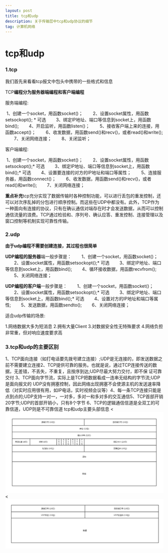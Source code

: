 ```yaml
---
layout: post
title: tcp和udp
description: 关于传输层中tcp和udp协议的细节
tag: 计算机网络
---
```


# tcp和udp

### 1.tcp

我们首先来看看tcp报文中包头中携带的一些格式和信息



TCP**编程分为服务器端编程和客户端编程**

服务端编程:

​        1、创建一个socket，用函数socket()；
　　2、设置socket属性，用函数setsockopt(); * 可选
　　3、绑定IP地址、端口等信息到socket上，用函数bind();
　　4、开启监听，用函数listen()；
　　5、接收客户端上来的连接，用函数accept()；
　　6、收发数据，用函数send()和recv()，或者read()和write();
　　7、关闭网络连接；
　　8、关闭监听；

客户端编程:

​        1、创建一个socket，用函数socket()；
　　2、设置socket属性，用函数setsockopt();* 可选
　　3、绑定IP地址、端口等信息到socket上，用函数bind();* 可选
　　4、设置要连接的对方的IP地址和端口等属性；
　　5、连接服务器，用函数connect()；
　　6、收发数据，用函数send()和recv()，或者read()和write();
　　7、关闭网络连接；

**重点补充**tcp充分实现了数据传输时各种控制功能，可以进行丢包的重发控制，还可以对次序乱掉的分包进行顺序控制。而这些在UDP中都没有。此外，TCP作为一种面向有连接的协议，只有在确认通信对端存在时才会发送数据，从而可以控制通信流量的浪费。TCP通过检验和、序列号、确认应答、重发控制、连接管理以及窗口控制等机制实现可靠性传输。

### 2.udp

**由于udp编程不需要创建连接，其过程也很简单**

**UDP编程的服务器**端一般步骤是：
　　1、创建一个socket，用函数socket()；
　　2、设置socket属性，用函数setsockopt();* 可选
　　3、绑定IP地址、端口等信息到socket上，用函数bind();
　　4、循环接收数据，用函数recvfrom();
　　5、关闭网络连接；

**UDP编程的客户端**一般步骤是：
　　1、创建一个socket，用函数socket()；
　　2、设置socket属性，用函数setsockopt();* 可选
　　3、绑定IP地址、端口等信息到socket上，用函数bind();* 可选
　　4、设置对方的IP地址和端口等属性;
　　5、发送数据，用函数sendto();
　　6、关闭网络连接；

适合udp传输的场景:

  1.网络数据大多为短消息
  2.拥有大量Client
  3.对数据安全性无特殊要求
  4.网络负担非常重，但对响应速度要求高

### 3.tcp和udp的主要区别

​       1、TCP面向连接（如打电话要先拨号建立连接）;UDP是无连接的，即发送数据之前不需要建立连接
​       2、TCP提供可靠的服务。也就是说，通过TCP连接传送的数据，无差错，不丢失，不重复，且按序到达;UDP尽最大努力交付，即不保   证可靠交付
​       3、TCP面向字节流，实际上是TCP把数据看成一连串无结构的字节流;UDP是面向报文的
  UDP没有拥塞控制，因此网络出现拥塞不会使源主机的发送速率降低（对实时应用很有用，如IP电话，实时视频会议等）
​       4、每一条TCP连接只能是点到点的;UDP支持一对一，一对多，多对一和多对多的交互通信
​       5、TCP首部开销20字节;UDP的首部开销小，只有8个字节
​      6、TCP的逻辑通信信道是全双工的可靠信道，UDP则是不可靠信道
tcp和udp主要头部信息
<![](/images/tcp.jpg)
<![](/images/udp.jpg)
